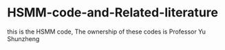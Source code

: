 # HSMM-code-and-Related-literature
this is the HSMM code, The ownership of these codes is Professor Yu Shunzheng
